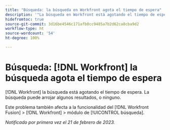 ```yaml
---
title: "Búsqueda: la búsqueda en Workfront agota el tiempo de espera"
description: '"La búsqueda en Workfront está agotando el tiempo de espera. La búsqueda puede arrojar algunos resultados, o ninguno".'
hidefromtoc: true
source-git-commit: 3d16be4546c171afb0cc9485a7b2d62ca8cba9d2
workflow-type: ht
source-wordcount: '54'
ht-degree: 100%

---
```



# Búsqueda: [!DNL Workfront] la búsqueda agota el tiempo de espera

<!--this issue is on WF and WFF TOCs-->

[!DNL Workfront] la búsqueda está agotando el tiempo de espera. La búsqueda puede arrojar algunos resultados, o ninguno.

Este problema también afecta a la funcionalidad del [!DNL Workfront Fusion] > [!DNL Workfront] > módulo de [!UICONTROL búsqueda].

_Notificado por primera vez el 21 de febrero de 2023._

